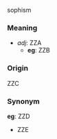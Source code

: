 sophism
### Meaning
+ _adj_: ZZA
    + __eg__: ZZB

### Origin

ZZC

### Synonym

__eg__: ZZD

+ ZZE


